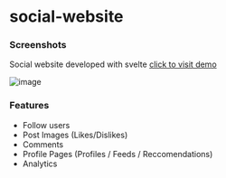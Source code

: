 # social-website

### Screenshots
Social website developed with svelte [click to visit demo](https://social-website-frontend.vercel.app/)

![image](https://user-images.githubusercontent.com/81270095/143273919-9b1de936-01f6-4dc0-929d-ef6225a2aaf0.png)
### Features
- Follow users
- Post Images (Likes/Dislikes)
- Comments
- Profile Pages (Profiles / Feeds / Reccomendations)
- Analytics
